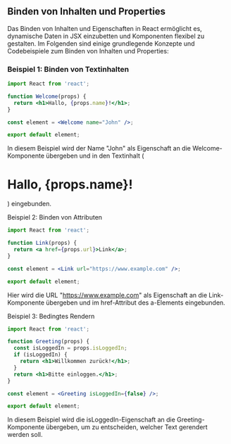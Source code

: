 ## Binden von Inhalten und Properties

Das Binden von Inhalten und Eigenschaften in React ermöglicht es, dynamische Daten in JSX einzubetten und Komponenten flexibel zu gestalten. Im Folgenden sind einige grundlegende Konzepte und Codebeispiele zum Binden von Inhalten und Properties:

### Beispiel 1: Binden von Textinhalten

```jsx
import React from 'react';

function Welcome(props) {
  return <h1>Hallo, {props.name}!</h1>;
}

const element = <Welcome name="John" />;

export default element;
```

In diesem Beispiel wird der Name "John" als Eigenschaft an die Welcome-Komponente übergeben und in den Textinhalt (<h1>Hallo, {props.name}!</h1>) eingebunden.

Beispiel 2: Binden von Attributen

```jsx
import React from 'react';

function Link(props) {
  return <a href={props.url}>Link</a>;
}

const element = <Link url="https://www.example.com" />;

export default element;
```

Hier wird die URL "https://www.example.com" als Eigenschaft an die Link-Komponente übergeben und im href-Attribut des a-Elements eingebunden.

Beispiel 3: Bedingtes Rendern

```jsx
import React from 'react';

function Greeting(props) {
  const isLoggedIn = props.isLoggedIn;
  if (isLoggedIn) {
    return <h1>Willkommen zurück!</h1>;
  }
  return <h1>Bitte einloggen.</h1>;
}

const element = <Greeting isLoggedIn={false} />;

export default element;
```

In diesem Beispiel wird die isLoggedIn-Eigenschaft an die Greeting-Komponente übergeben, um zu entscheiden, welcher Text gerendert werden soll.